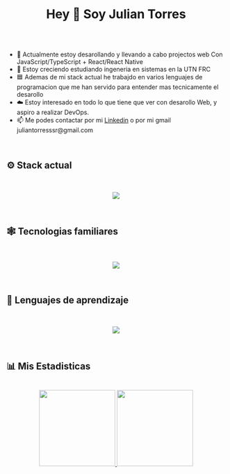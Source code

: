 <head>
  <h1 align="center">
    Hey 👋 Soy Julian Torres
  </h1>
  <br>
</head>


<body>
  
  <br>
  <ul>
    <li>🔭 Actualmente estoy desarollando y llevando a cabo projectos web Con JavaScript/TypeScript + React/React Native </li>
    <li>🌱 Estoy creciendo estudiando ingeneria en sistemas en la UTN FRC</li>
    <li>🟦 Ademas de mi stack actual he trabajdo en varios lenguajes de programacion que me han servido para entender mas tecnicamente el desarollo</li>
    <li>☁️ Estoy interesado en todo lo que tiene que ver con desarollo Web, y aspiro a realizar DevOps.</li>
    <li>📫 Me podes contactar por mi <a href="https://www.linkedin.com/feed/">Linkedin</a> o por mi gmail juliantorresssr@gmail.com</li>
  </ul>
  <br>
  
  <h2>
    ⚙️​ Stack actual
  </h2>
  
  <br>
  <p align="center">
      <img src="https://skillicons.dev/icons?i=html,bootstrap,css,js,ts,py,react,debian" />
  </p>
  <br>

  <h2>
    🕸️ Tecnologias familiares
  </h2>
  
  <br>
  <p align="center">
      <img src="https://skillicons.dev/icons?i=c,cpp,cs,dotnet,jenkins" />
  </p>
  <br>

  <h2>
    📘 Lenguajes de aprendizaje
  </h2>
  
  <br>
  <p align="center">
      <img src="https://skillicons.dev/icons?i=haskell" />
  </p>
  <br>

 <h2>
    📊​ Mis Estadisticas
  </h2>


  <br>
    <div align="center">
      <a href="https://github-readme-stats.vercel.app/api?username=JulianTs0&show_icons=true&theme=maroongold">
        <img height=175 src="https://github-readme-stats.vercel.app/api?username=JulianTs0&show_icons=true&theme=maroongold"/>
      </a>
      <a href="https://github-readme-stats.vercel.app/api?username=JulianTs0&show_icons=true&theme=maroongold">
        <img height=175 src="https://github-readme-stats.vercel.app/api/top-langs?username=JulianTs0&layout=compact&langs_count=6&card_width=320&theme=maroongold&size_weight=0.5&count_weight=0.5"/> 
      </a>
    </div>
  <br> 
  
</body>
